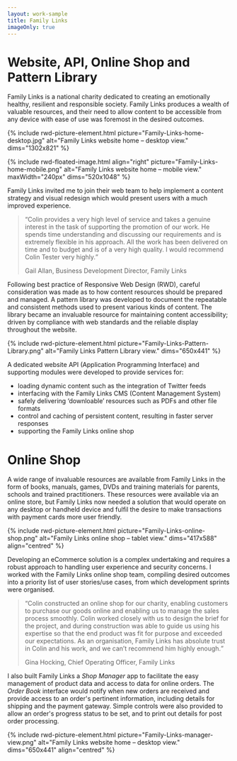 ```yaml
---
layout: work-sample
title: Family Links
imageOnly: true
---
```


# Website, API, Online Shop and Pattern Library

Family Links is a national charity dedicated to creating an emotionally healthy, resilient and responsible society. Family Links produces a wealth of valuable resources, and their need to allow content to be accessible from any device with ease of use was foremost in the desired outcomes.

{% include rwd-picture-element.html picture="Family-Links-home-desktop.jpg" alt="Family Links website home – desktop view." dims="1302x821" %}

<div class="float-group" markdown="1">
{% include rwd-floated-image.html align="right" picture="Family-Links-home-mobile.png" alt="Family Links website home – mobile view." maxWidth="240px" dims="520x1048" %}

Family Links invited me to join their web team to help implement a content strategy and visual redesign which would present users with a much improved experience.

<blockquote class="long-format"><q>Colin provides a very high level of service and takes a genuine interest in the task of supporting the promotion of our work. He spends time understanding and discussing our requirements and is extremely flexible in his approach. All the work has been delivered on time and to budget and is of a very high quality. I would recommend Colin Tester very highly.</q><p class="by-line">Gail Allan, Business Development Director, Family Links</p></blockquote>

Following best practice of Responsive Web Design (RWD), careful consideration was made as to how content resources should be prepared and managed. A pattern library was developed to document the repeatable and consistent methods used to present various kinds of content. The library became an invaluable resource for maintaining content accessibility; driven by compliance with web standards and the reliable display throughout the website.

{% include rwd-picture-element.html picture="Family-Links-Pattern-Library.png" alt="Family Links Pattern Library view." dims="650x441" %}

A dedicated website API (Application Programming Interface) and supporting modules were developed to provide services for:

- loading dynamic content such as the integration of Twitter feeds
- interfacing with the Family Links CMS (Content Management System)
- safely delivering ‘downloable’ resources such as PDFs and other file formats
- control and caching of persistent content, resulting in faster server responses
- supporting the Family Links online shop

# Online Shop

A wide range of invaluable resources are available from Family Links in the form of books, manuals, games, DVDs and training materials for parents, schools and trained practitioners. These resources were available via an online store, but Family Links now needed a solution that would operate on any desktop or handheld device and fulfil the desire to make transactions with payment cards more user friendly.

{% include rwd-picture-element.html picture="Family-Links-online-shop.png" alt="Family Links online shop – tablet view." dims="417x588" align="centred" %}

Developing an eCommerce solution is a complex undertaking and requires a robust approach to handling user experience and security concerns.  I worked with the Family Links online shop team, compiling desired outcomes into a priority list of user stories/use cases, from which development sprints were organised.

<blockquote class="long-format"><q>Colin constructed an online shop for our charity, enabling customers to purchase our goods online and enabling us to manage the sales process smoothly. Colin worked closely with us to design the brief for the project, and during construction was able to guide us using his expertise so that the end product was fit for purpose and exceeded our expectations. As an organisation, Family Links has absolute trust in Colin and his work, and we can’t recommend him highly enough.</q><p class="by-line">Gina Hocking, Chief Operating Officer, Family Links</p></blockquote>

I also built Family Links a _Shop Manager_ app to facilitate the easy management of product data and access to data for online orders. The _Order Book_ interface would notify when new orders are received and provide access to an order's pertinent information, including details for shipping and the payment gateway. Simple controls were also provided to allow an order's progress status to be set, and to print out details for post order processing.

{% include rwd-picture-element.html picture="Family-Links-manager-view.png" alt="Family Links website home – desktop view." dims="650x441" align="centred" %}

</div>

